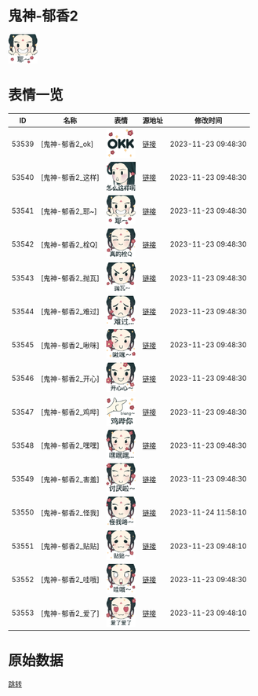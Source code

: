 # 鬼神-郁香2

<img src="./cover.png" height="60" alt="cover" />

# 表情一览

|ID|名称|表情|源地址|修改时间|
|----|----|----|----|----|
|53539|[鬼神-郁香2_ok]|<img src="./pic/053539_%5B鬼神-郁香2_ok%5D.png" height="60" alt="ok"/>|[链接](https://i0.hdslb.com/bfs/garb/20fad5ac92449e1864100c10da53526c70eb61bf.png)|2023-11-23 09:48:30|
|53540|[鬼神-郁香2_这样]|<img src="./pic/053540_%5B鬼神-郁香2_这样%5D.png" height="60" alt="这样"/>|[链接](https://i0.hdslb.com/bfs/garb/096b277c4e4b86707a38ed1670ece38a00dfd9c8.png)|2023-11-23 09:48:30|
|53541|[鬼神-郁香2_耶~]|<img src="./pic/053541_%5B鬼神-郁香2_耶~%5D.png" height="60" alt="耶~"/>|[链接](https://i0.hdslb.com/bfs/garb/ccd092d8efb976d4ab12ee76622ce4ac58e3d021.png)|2023-11-23 09:48:30|
|53542|[鬼神-郁香2_栓Q]|<img src="./pic/053542_%5B鬼神-郁香2_栓Q%5D.png" height="60" alt="栓Q"/>|[链接](https://i0.hdslb.com/bfs/garb/212f12092e87d87e4ce524c18216077d24673a20.png)|2023-11-23 09:48:30|
|53543|[鬼神-郁香2_抛瓦]|<img src="./pic/053543_%5B鬼神-郁香2_抛瓦%5D.png" height="60" alt="抛瓦"/>|[链接](https://i0.hdslb.com/bfs/garb/c7f9233661ed4af3370a3cc4e83d559605eedee3.png)|2023-11-23 09:48:30|
|53544|[鬼神-郁香2_难过]|<img src="./pic/053544_%5B鬼神-郁香2_难过%5D.png" height="60" alt="难过"/>|[链接](https://i0.hdslb.com/bfs/garb/f47af58f795af15768abe936c0196cc78611b8ec.png)|2023-11-23 09:48:30|
|53545|[鬼神-郁香2_啾咪]|<img src="./pic/053545_%5B鬼神-郁香2_啾咪%5D.png" height="60" alt="啾咪"/>|[链接](https://i0.hdslb.com/bfs/garb/8f8172516a84b4cc376f06f027e0e28828e584cf.png)|2023-11-23 09:48:30|
|53546|[鬼神-郁香2_开心]|<img src="./pic/053546_%5B鬼神-郁香2_开心%5D.png" height="60" alt="开心"/>|[链接](https://i0.hdslb.com/bfs/garb/007901e94a08866f89630a1e87771fc1a97cb607.png)|2023-11-23 09:48:30|
|53547|[鬼神-郁香2_鸡哔]|<img src="./pic/053547_%5B鬼神-郁香2_鸡哔%5D.png" height="60" alt="鸡哔"/>|[链接](https://i0.hdslb.com/bfs/garb/309c11d2844eb7d80f99f336bb10a4279938e825.png)|2023-11-23 09:48:30|
|53548|[鬼神-郁香2_嘿嘿]|<img src="./pic/053548_%5B鬼神-郁香2_嘿嘿%5D.png" height="60" alt="嘿嘿"/>|[链接](https://i0.hdslb.com/bfs/garb/f2dee248812b2952f2596f337371d5a4a102d871.png)|2023-11-23 09:48:30|
|53549|[鬼神-郁香2_害羞]|<img src="./pic/053549_%5B鬼神-郁香2_害羞%5D.png" height="60" alt="害羞"/>|[链接](https://i0.hdslb.com/bfs/garb/992765f27e67db161e98c79ab119073a82190ca6.png)|2023-11-23 09:48:30|
|53550|[鬼神-郁香2_怪我]|<img src="./pic/053550_%5B鬼神-郁香2_怪我%5D.png" height="60" alt="怪我"/>|[链接](https://i0.hdslb.com/bfs/garb/5bed0369614d049f452eee058f0b8fe4f9225af8.png)|2023-11-24 11:58:10|
|53551|[鬼神-郁香2_贴贴]|<img src="./pic/053551_%5B鬼神-郁香2_贴贴%5D.png" height="60" alt="贴贴"/>|[链接](https://i0.hdslb.com/bfs/garb/addd80972b4c8b8398f81f863548b0f336863333.png)|2023-11-23 09:48:10|
|53552|[鬼神-郁香2_哇哦]|<img src="./pic/053552_%5B鬼神-郁香2_哇哦%5D.png" height="60" alt="哇哦"/>|[链接](https://i0.hdslb.com/bfs/garb/97af767ea9b34d082a750c28911f834a39569a63.png)|2023-11-23 09:48:30|
|53553|[鬼神-郁香2_爱了]|<img src="./pic/053553_%5B鬼神-郁香2_爱了%5D.png" height="60" alt="爱了"/>|[链接](https://i0.hdslb.com/bfs/garb/742ef7a8668f4ab6e52f07bbfb610e57e7e03e14.png)|2023-11-23 09:48:10|

# 原始数据

[跳转](./raw.json)

